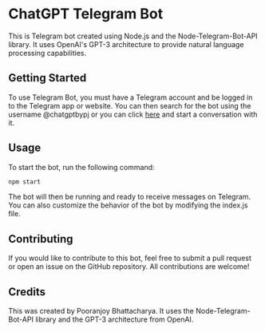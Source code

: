 # ChatGPT Telegram Bot

This is Telegram bot created using Node.js and the Node-Telegram-Bot-API library. It uses OpenAI's GPT-3 architecture to provide natural language processing capabilities.

## Getting Started

To use Telegram Bot, you must have a Telegram account and be logged in to the Telegram app or website. You can then search for the bot using the username @chatgptbypj or you can click [here](https://t.me/PjoyGpt_bot) and start a conversation with it.

## Usage
To start the bot, run the following command:
```js
npm start
````

The bot will then be running and ready to receive messages on Telegram. You can also customize the behavior of the bot by modifying the index.js file.

## Contributing

If you would like to contribute to this bot, feel free to submit a pull request or open an issue on the GitHub repository. All contributions are welcome!

## Credits
This was created by Pooranjoy Bhattacharya. It uses the Node-Telegram-Bot-API library and the GPT-3 architecture from OpenAI.